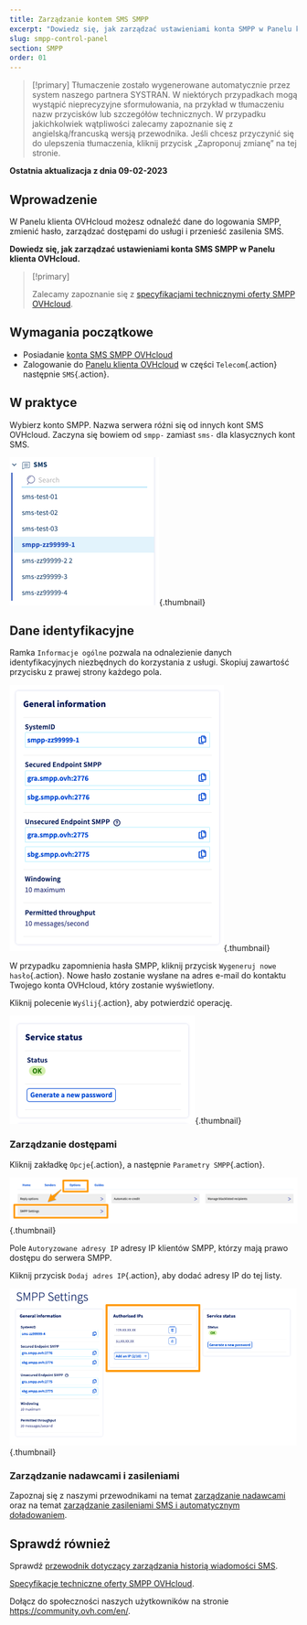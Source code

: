 ```yaml
---
title: Zarządzanie kontem SMS SMPP
excerpt: "Dowiedz się, jak zarządzać ustawieniami konta SMPP w Panelu klienta OVHcloud"
slug: smpp-control-panel
section: SMPP
order: 01
---
```


> [!primary]
> Tłumaczenie zostało wygenerowane automatycznie przez system naszego partnera SYSTRAN. W niektórych przypadkach mogą wystąpić nieprecyzyjne sformułowania, na przykład w tłumaczeniu nazw przycisków lub szczegółów technicznych. W przypadku jakichkolwiek wątpliwości zalecamy zapoznanie się z angielską/francuską wersją przewodnika. Jeśli chcesz przyczynić się do ulepszenia tłumaczenia, kliknij przycisk „Zaproponuj zmianę” na tej stronie.
>

**Ostatnia aktualizacja z dnia 09-02-2023**

## Wprowadzenie

W Panelu klienta OVHcloud możesz odnaleźć dane do logowania SMPP, zmienić hasło, zarządzać dostępami do usługi i przenieść zasilenia SMS.

**Dowiedz się, jak zarządzać ustawieniami konta SMS SMPP w Panelu klienta OVHcloud.**

> [!primary]
>
> Zalecamy zapoznanie się z [specyfikacjami technicznymi oferty SMPP OVHcloud](https://docs.ovh.com/pl/sms/smpp-specifications/).

## Wymagania początkowe

- Posiadanie [konta SMS SMPP OVHcloud](https://www.ovhcloud.com/pl/sms/api-sms/)
- Zalogowanie do [Panelu klienta OVHcloud](https://www.ovh.com/auth/?action=gotomanager&from=https://www.ovh.pl/&ovhSubsidiary=pl) w części `Telecom`{.action} następnie `SMS`{.action}.

## W praktyce

Wybierz konto SMPP. Nazwa serwera różni się od innych kont SMS OVHcloud. Zaczyna się bowiem od `smpp-` zamiast `sms-` dla klasycznych kont SMS.

![SMPP account](images/smpp-account.png){.thumbnail}

## Dane identyfikacyjne

Ramka `Informacje ogólne` pozwala na odnalezienie danych identyfikacyjnych niezbędnych do korzystania z usługi. Skopiuj zawartość przycisku z prawej strony każdego pola.

![SMPP account](images/smpp-account-ID.png){.thumbnail}

W przypadku zapomnienia hasła SMPP, kliknij przycisk `Wygeneruj nowe hasło`{.action}. Nowe hasło zostanie wysłane na adres e-mail do kontaktu Twojego konta OVHcloud, który zostanie wyświetlony.<br>

Kliknij polecenie `Wyślij`{.action}, aby potwierdzić operację.

![SMPP account](images/smpp-account-password.png){.thumbnail}

### Zarządzanie dostępami

Kliknij zakładkę `Opcje`{.action}, a następnie `Parametry SMPP`{.action}.

![SMPP account](images/smpp-acl0.png){.thumbnail}

Pole `Autoryzowane adresy IP` adresy IP klientów SMPP, którzy mają prawo dostępu do serwera SMPP.

Kliknij przycisk `Dodaj adres IP`{.action}, aby dodać adresy IP do tej listy.

![SMPP account](images/smpp-acl1.png){.thumbnail}

### Zarządzanie nadawcami i zasileniami

Zapoznaj się z naszymi przewodnikami na temat [zarządzanie nadawcami](https://docs.ovh.com/pl/sms/wysylanie-wiadomosci-sms-z-panelu-klienta/#etap-3-wybor-nadawcy-wiadomosci-sms_1) oraz na temat [zarządzanie zasileniami SMS i automatycznym doładowaniem](https://docs.ovh.com/pl/sms/aktywowanie-automatycznego-ladowania-zasilen-sms/).

## Sprawdź również

Sprawdź [przewodnik dotyczący zarządzania historią wiadomości SMS](https://docs.ovh.com/pl/sms/zarzadzanie-historia-wiadomosci-sms/).

[Specyfikacje techniczne oferty SMPP OVHcloud](https://docs.ovh.com/pl/sms/smpp-specifications/).

Dołącz do społeczności naszych użytkowników na stronie <https://community.ovh.com/en/>.
